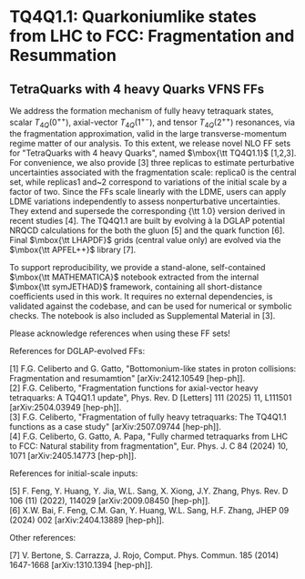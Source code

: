 # TQ4Q1.1: Quarkoniumlike states from LHC to FCC: Fragmentation and Resummation
## TetraQuarks with 4 heavy Quarks VFNS FFs

We address the formation mechanism of fully heavy tetraquark states, scalar $T_{4Q}(0^{++})$, axial-vector $T_{4Q}(1^{+-})$, and tensor $T_{4Q}(2^{++})$ resonances, via the fragmentation approximation, valid in the large transverse-momentum regime matter of our analysis. To this extent, we release novel NLO FF sets for "TetraQuarks with 4 heavy Quarks", named $\mbox{\tt TQ4Q1.1}$ [1,2,3]. 
For convenience, we also provide [3] three replicas to estimate perturbative uncertainties associated with the fragmentation scale: replica0 is the central set, while replicas1 and~2 correspond to variations of the initial scale by a factor of two. Since the FFs scale linearly with the LDME, users can apply LDME variations independently to assess nonperturbative uncertainties.
They extend and supersede the corresponding {\tt 1.0} version derived in recent studies [4]. The TQ4Q1.1 are built by evolving à la DGLAP potential NRQCD calculations for the both the gluon [5] and the quark function [6]. Final $\mbox{\tt LHAPDF}$ grids (central value only) are evolved via the $\mbox{\tt APFEL++}$ library [7].

To support reproducibility, we provide a stand-alone, self-contained $\mbox{\tt MATHEMATICA}$ notebook extracted from the internal $\mbox{\tt symJETHAD}$ framework, containing all short-distance coefficients used in this work. It requires no external dependencies, is validated against the codebase, and can be used for numerical or symbolic checks. The notebook is also included as Supplemental Material in [3].

Please acknowledge references when using these FF sets!  

References for DGLAP-evolved FFs:

[1] F.G. Celiberto and G. Gatto, "Bottomonium-like states in proton collisions: Fragmentation and resumamtion" [arXiv:2412.10549  [hep-ph]].  
[2] F.G. Celiberto, "Fragmentation functions for axial-vector heavy tetraquarks: A TQ4Q1.1 update", Phys. Rev. D [Letters] 111 (2025) 11, L111501  [arXiv:2504.03949 [hep-ph]].  
[3] F.G. Celiberto, "Fragmentation of fully heavy tetraquarks: The TQ4Q1.1 functions as a case study" [arXiv:2507.09744 [hep-ph]].  
[4] F.G. Celiberto, G. Gatto, A. Papa, "Fully charmed tetraquarks from LHC to FCC: Natural stability from fragmentation", Eur. Phys. J. C 84 (2024) 10, 1071  [arXiv:2405.14773 [hep-ph]].  

References for initial-scale inputs:

[5] F. Feng, Y. Huang, Y. Jia, W.L. Sang, X. Xiong, J.Y. Zhang, Phys. Rev. D 106 (11) (2022), 114029 [arXiv:2009.08450 [hep-ph]].    
[6] X.W. Bai, F. Feng, C.M. Gan, Y. Huang, W.L. Sang, H.F. Zhang, JHEP 09 (2024) 002 [arXiv:2404.13889 [hep-ph]].   

Other references:

[7] V. Bertone, S. Carrazza, J. Rojo, Comput. Phys. Commun. 185 (2014) 1647-1668 [arXiv:1310.1394 [hep-ph]].  
